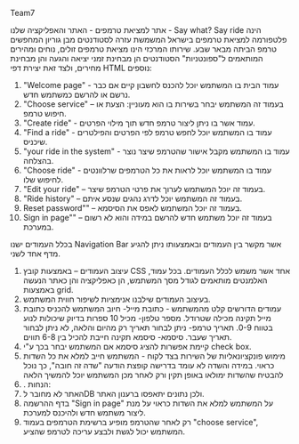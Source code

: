 Team7

אתר למציאת טרמפים - האתר והאפליקציה שלנו  - Say what? Say ride הינה פלטפורמה למציאת טרמפים בישראל המשמשת עזרה לסטודנטים מבן גוריון המחפשים טרמפ הביתה מבאר שבע. שירותו המרכזי הינו מציאת טרמפים זולים, נוחים ומהירים המותאמים ל"ספונטניות" הסטודנטים הן מבחינת זמני יציאה והגעה והן מבחינת מחירים, ולצד זאת יצירת דפי HTML נוספים:
1.	"Welcome page" - עמוד הבית בו המשתמש יוכל להכנס לחשבון קיים אם כבר נרשם או להרשם כמשתמש חדש.
2.	"Choose service" – בעמוד זה המשתמש יבחר בשירות בו הוא מעוניין: הצעת או חיפוש טרמפ.
3.	"Create ride" - עמוד אשר בו ניתן ליצור טרמפ חדש תוך מילוי הפרטים.
4.	"Find a ride" - עמוד בו המשתמש יוכל לחפש טרמפ לפי הפרטים והפילטרים שיכניס.
5.	"your ride in the system" - עמוד בו המשתמש מקבל אישור שהטרמפ שיצר נוצר בהצלחה.
6.	"Choose ride" - עמוד בו המשתמש יוכל לראות את כל הטרמפים שרלוונטים לחיפוש שלו.
7.	"Edit your ride" – בעמוד זה יוכל המשתמש לערוך את פרטי הטרמפ שיצר.
8.	"Ride history" – בעמוד זה המשתמש יוכל לדרג נהגים שנסע איתם.
9.	Reset password"" – בעמוד זה יוכל המשתמש לאפס את הסיסמא.
10.	Sign in page"" – בעמוד זה יוכל משתמש חדש להרשם במידה והוא לא רשום במערכת.

בכלל העמודים ישנו Navigation Bar אשר מקשר בין העמודים ובאמצעותו ניתן להגיע מדף אחד לשני. 
1.	עיצוב העמודים – באמצעות קובץ CSS אחד אשר משמש לכלל העמודים. בכל עמוד, האלמנטים מותאמים לגודל מסך המשתמש, הן כאפליקציה והן כאתר הנעשה באמצעות grid.
2.	בעיצוב העמודים שילבנו אנימציות לשיפור חווית המשתמש.
3.	עמודים הדורשים קלט מהמשתמש - כתובת מייל- חיוב המשתמש להכניס כתובת מייל תקינה מכילה שטרודל. מספר טלפון- מכיל 10 ספרות בדיוק שיכולות לנוע בטווח 0-9. תאריך טרמפ- ניתן לבחור תאריך רק מהיום והלאה, לא ניתן לבחור תאריך שעבר. סיסמא- סיסמא תקינה חייבת להכיל בין 6-8 תווים.
4.	קיימת אפשרות להציג סיסמא אם המשתמש יבחר בכך ע"י check box. 
5.	מימוש פונקציונאליות של השירות בצד לקוח - המשתמש חייב למלא את כל השדות כראוי. במידה והשדה לא עומד בדרישה קופצת הודעה "שדה זה חובה", כך נוכל להבטיח שהשדות ימולאו באופן תקין ורק לאחר מכן המשתמש יוכל להמשיך הלאה
6.	.
הנחות:
1.	האתר לא מחובר לDB ולכן נתונים יתאפסו ברענון האתר.
2.	בדף ההרשמה "Sign in page" על המשתמש למלא את השדות כראוי על מנת ליצור משתמש חדש ולהיכנס למערכת.
3.	רק לאחר שהטרמפ מופיע ברשימת הטרמפים בעמוד "choose service", המשתמש יכול לגשת ולבצע עריכה לטרמפ שהציע.
